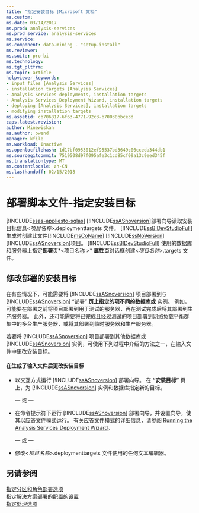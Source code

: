 ```yaml
---
title: "指定安装目标 |Microsoft 文档"
ms.custom: 
ms.date: 03/14/2017
ms.prod: analysis-services
ms.prod_service: analysis-services
ms.service: 
ms.component: data-mining - "setup-install"
ms.reviewer: 
ms.suite: pro-bi
ms.technology: 
ms.tgt_pltfrm: 
ms.topic: article
helpviewer_keywords:
- input files [Analysis Services]
- installation targets [Analysis Services]
- Analysis Services deployments, installation targets
- Analysis Services Deployment Wizard, installation targets
- deploying [Analysis Services], installation targets
- modifying installation targets
ms.assetid: cb706817-6f63-4771-92c3-b70030bbce3d
caps.latest.revision: 
author: Minewiskan
ms.author: owend
manager: kfile
ms.workload: Inactive
ms.openlocfilehash: 1d17bf0953012ef95537bd3649c06cceda344db1
ms.sourcegitcommit: 7519508d97f095afe3c1cd85cf09a13c9eed345f
ms.translationtype: MT
ms.contentlocale: zh-CN
ms.lasthandoff: 02/15/2018
---
```

# <a name="deployment-script-files---specifying-the-installation-target"></a>部署脚本文件-指定安装目标
[!INCLUDE[ssas-appliesto-sqlas](../../includes/ssas-appliesto-sqlas.md)]
[!INCLUDE[ssASnoversion](../../includes/ssasnoversion-md.md)]部署向导读取安装目标信息\<*项目名称*>.deploymenttargets 文件。 [!INCLUDE[ssBIDevStudioFull](../../includes/ssbidevstudiofull-md.md)]生成时创建此文件[!INCLUDE[msCoName](../../includes/msconame-md.md)] [!INCLUDE[ssNoVersion](../../includes/ssnoversion-md.md)] [!INCLUDE[ssASnoversion](../../includes/ssasnoversion-md.md)]项目。 [!INCLUDE[ssBIDevStudioFull](../../includes/ssbidevstudiofull-md.md)] 使用的数据库和服务器上指定**部署**页*\<项目名称 >* **属性页**对话框创建\<*项目名称*>.targets 文件。  
  
## <a name="modifying-the-installation-target-for-deployment"></a>修改部署的安装目标  
 在有些情况下，可能需要将 [!INCLUDE[ssASnoversion](../../includes/ssasnoversion-md.md)] 项目部署到与 [!INCLUDE[ssASnoversion](../../includes/ssasnoversion-md.md)] “部署” **页上指定的项不同的数据库或** 实例。 例如，可能要在部署之前将项目部署到用于测试的服务器，再在测试完成后将其部署到生产服务器。 此外，还可能需要将已完成且经过测试的项目部署到网络负载平衡群集中的多台生产服务器，或将其部署到临时服务器和生产服务器。  
  
 若要将 [!INCLUDE[ssASnoversion](../../includes/ssasnoversion-md.md)] 项目部署到其他数据库或 [!INCLUDE[ssASnoversion](../../includes/ssasnoversion-md.md)] 实例，可使用下列过程中介绍的方法之一，在输入文件中更改安装目标。  
  
#### <a name="to-change-the-installation-target-after-the-input-files-have-been-generated"></a>在生成了输入文件后更改安装目标  
  
-   以交互方式运行 [!INCLUDE[ssASnoversion](../../includes/ssasnoversion-md.md)] 部署向导。 在 **“安装目标”** 页上，为 [!INCLUDE[ssASnoversion](../../includes/ssasnoversion-md.md)] 实例和数据库指定新的目标。  
  
     — 或 —  
  
-   在命令提示符下运行 [!INCLUDE[ssASnoversion](../../includes/ssasnoversion-md.md)] 部署向导，并设置向导，使其以应答文件模式运行。 有关应答文件模式的详细信息，请参阅 [Running the Analysis Services Deployment Wizard](../../analysis-services/multidimensional-models/running-the-analysis-services-deployment-wizard.md)。  
  
     — 或 —  
  
-   修改\<*项目名称*>.deploymenttargets 文件使用的任何文本编辑器。  
  
## <a name="see-also"></a>另请参阅  
 [指定分区和角色部署选项](../../analysis-services/multidimensional-models/deployment-script-files-partition-and-role-deployment-options.md)   
 [指定解决方案部署的配置的设置](../../analysis-services/multidimensional-models/deployment-script-files-solution-deployment-config-settings.md)   
 [指定处理选项](../../analysis-services/multidimensional-models/deployment-script-files-specifying-processing-options.md)  
  
  
